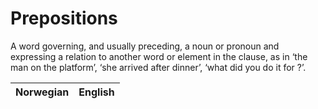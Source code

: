 # Prepositions

A word governing, and usually preceding, a noun or pronoun and expressing a relation to another word or element in the clause, as in ‘the man on the platform’, ‘she arrived after dinner’, ‘what did you do it for ?’.

| Norwegian | English |
| --- | --- |
<wordsGoHere>